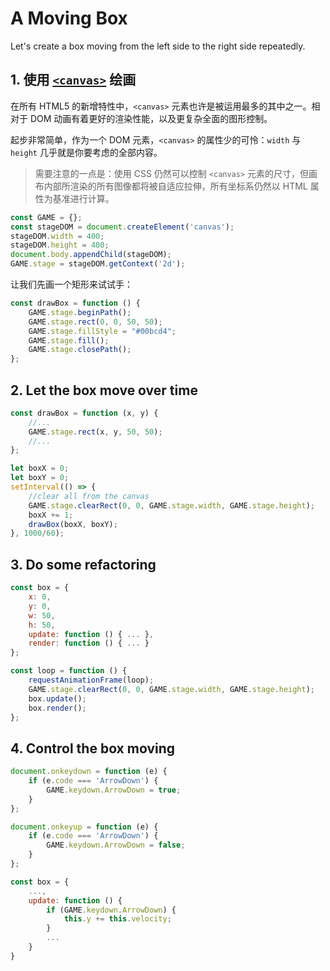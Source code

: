 # A Moving Box

Let's create a box moving from the left side to the right side repeatedly.

## 1. 使用 [`<canvas>`](https://developer.mozilla.org/en-US/docs/Web/HTML/Element/canvas) 绘画

在所有 HTML5 的新增特性中，`<canvas>` 元素也许是被运用最多的其中之一。相对于 DOM 动画有着更好的渲染性能，以及更复杂全面的图形控制。

起步非常简单，作为一个 DOM 元素，`<canvas>` 的属性少的可怜：`width` 与 `height` 几乎就是你要考虑的全部内容。

> 需要注意的一点是：使用 CSS 仍然可以控制 `<canvas>` 元素的尺寸，但画布内部所渲染的所有图像都将被自适应拉伸，所有坐标系仍然以 HTML 属性为基准进行计算。

```js
const GAME = {};
const stageDOM = document.createElement('canvas');
stageDOM.width = 400;
stageDOM.height = 400;
document.body.appendChild(stageDOM);
GAME.stage = stageDOM.getContext('2d');
```

让我们先画一个矩形来试试手：

```js
const drawBox = function () {
    GAME.stage.beginPath();
    GAME.stage.rect(0, 0, 50, 50);
    GAME.stage.fillStyle = "#00bcd4";
    GAME.stage.fill();
    GAME.stage.closePath();
};
```

## 2. Let the box move over time

```js
const drawBox = function (x, y) {
    //...
    GAME.stage.rect(x, y, 50, 50);
    //...
};

let boxX = 0;
let boxY = 0;
setInterval(() => {
    //clear all from the canvas
    GAME.stage.clearRect(0, 0, GAME.stage.width, GAME.stage.height);
    boxX += 1;
    drawBox(boxX, boxY);
}, 1000/60);
```
## 3. Do some refactoring

```js
const box = {
    x: 0,
    y: 0,
    w: 50,
    h: 50,
    update: function () { ... },
    render: function () { ... }
};

const loop = function () {
    requestAnimationFrame(loop);
    GAME.stage.clearRect(0, 0, GAME.stage.width, GAME.stage.height);
    box.update();
    box.render();
};
```

## 4. Control the box moving

```js
document.onkeydown = function (e) {
    if (e.code === 'ArrowDown') {
        GAME.keydown.ArrowDown = true;
    }
};

document.onkeyup = function (e) {
    if (e.code === 'ArrowDown') {
        GAME.keydown.ArrowDown = false;
    }
};

const box = {
    ...,
    update: function () {
        if (GAME.keydown.ArrowDown) {
            this.y += this.velocity;
        }
        ...
    }
}
```
